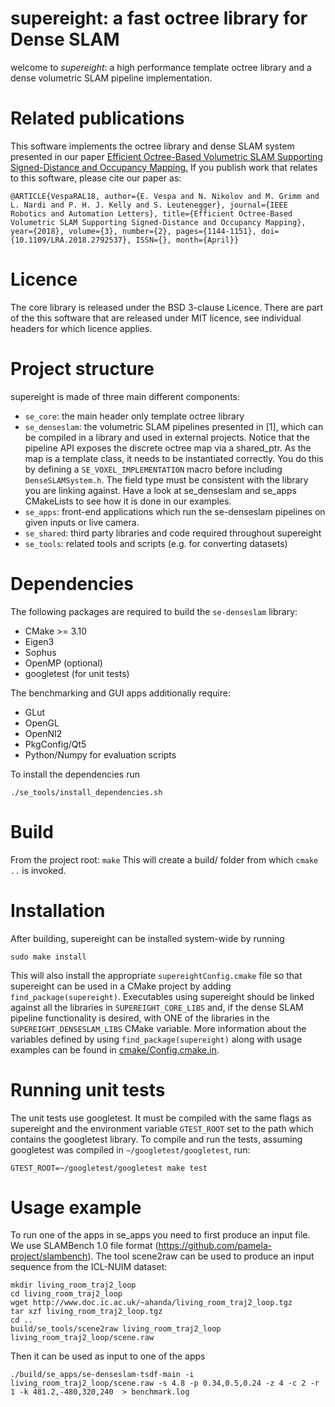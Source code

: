 # supereight: a fast octree library for Dense SLAM
welcome to *supereight*: a high performance template octree library and a dense
volumetric SLAM pipeline implementation.

# Related publications
This software implements the octree library and dense SLAM system presented in
our paper
[Efficient Octree-Based Volumetric SLAM Supporting Signed-Distance and
Occupancy
Mapping.](https://spiral.imperial.ac.uk/bitstream/10044/1/55715/2/EVespaRAL_final.pdf)
If you publish work that relates to this software,
please cite our paper as:

`@ARTICLE{VespaRAL18,
author={E. Vespa and N. Nikolov and M. Grimm and L. Nardi and P. H. J. Kelly
and S. Leutenegger},
journal={IEEE Robotics and Automation Letters},
title={Efficient Octree-Based Volumetric SLAM Supporting Signed-Distance and
Occupancy Mapping}, year={2018}, volume={3}, number={2}, pages={1144-1151},
doi={10.1109/LRA.2018.2792537}, ISSN={}, month={April}}`

# Licence
The core library is released under the BSD 3-clause Licence. There are part of
the this software that are released under MIT licence, see individual headers
for which licence applies.

# Project structure
supereight is made of three main different components:

* `se_core`: the main header only template octree library
* `se_denseslam`: the volumetric SLAM pipelines presented in [1], which can be
  compiled in a library and used in external projects. Notice that the pipeline
  API exposes the discrete octree map via a shared_ptr. As the map is a template
  class, it needs to be instantiated correctly. You do this by defining a
  `SE_VOXEL_IMPLEMENTATION` macro before including `DenseSLAMSystem.h`. The
  field type must be consistent with the library you are linking against. Have a
  look at se_denseslam and se_apps CMakeLists to see how it is done in our
  examples.
* `se_apps`: front-end applications which run the se-denseslam pipelines on
  given inputs or live camera.
* `se_shared`: third party libraries and code required throughout supereight
* `se_tools`: related tools and scripts (e.g. for converting datasets)

# Dependencies
The following packages are required to build the `se-denseslam` library:
* CMake >= 3.10
* Eigen3
* Sophus
* OpenMP (optional)
* googletest (for unit tests)

The benchmarking and GUI apps additionally require:
* GLut
* OpenGL
* OpenNI2
* PkgConfig/Qt5
* Python/Numpy for evaluation scripts

To install the dependencies run
```
./se_tools/install_dependencies.sh
```

# Build
From the project root:
`make`
This will create a build/ folder from which `cmake ..` is invoked.

# Installation
After building, supereight can be installed system-wide by running
```
sudo make install
```
This will also install the appropriate `supereightConfig.cmake` file so that
supereight can be used in a CMake project by adding `find_package(supereight)`.
Executables using supereight should be linked against all the libraries in
`SUPEREIGHT_CORE_LIBS` and, if the dense SLAM pipeline functionality is
desired, with ONE of the libraries in the `SUPEREIGHT_DENSESLAM_LIBS` CMake
variable.  More information about the variables defined by using
`find_package(supereight)` along with usage examples can be found in
[cmake/Config.cmake.in](cmake/Config.cmake.in).

# Running unit tests
The unit tests use googletest. It must be compiled with the same flags as
supereight and the environment variable `GTEST_ROOT` set to the path which
contains the googletest library. To compile and run the tests, assuming
googletest was compiled in `~/googletest/googletest`, run:
```
GTEST_ROOT=~/googletest/googletest make test
```

# Usage example
To run one of the apps in se_apps you need to first produce an input file. We
use SLAMBench 1.0 file format (https://github.com/pamela-project/slambench).
The tool scene2raw can be used to produce an input sequence from the ICL-NUIM
dataset:
```
mkdir living_room_traj2_loop
cd living_room_traj2_loop
wget http://www.doc.ic.ac.uk/~ahanda/living_room_traj2_loop.tgz
tar xzf living_room_traj2_loop.tgz
cd ..
build/se_tools/scene2raw living_room_traj2_loop living_room_traj2_loop/scene.raw
```
Then it can be used as input to one of the apps

```
./build/se_apps/se-denseslam-tsdf-main -i living_room_traj2_loop/scene.raw -s 4.8 -p 0.34,0.5,0.24 -z 4 -c 2 -r 1 -k 481.2,-480,320,240  > benchmark.log
```
